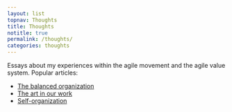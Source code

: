 ```yaml
---
layout: list
topnav: Thoughts
title: Thoughts
notitle: true
permalink: /thoughts/
categories: thoughts
---
```

Essays about my experiences within the agile movement and the agile value system. Popular articles:

- [The balanced organization](/thoughts/balanced-organization/)
- [The art in our work](/thoughts/art-in-work/)
- [Self-organization](/thoughts/self-organization/)
